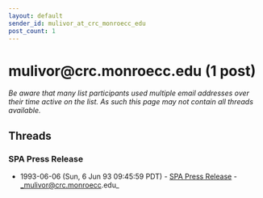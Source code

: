 ```yaml
---
layout: default
sender_id: mulivor_at_crc_monroecc_edu
post_count: 1
---
```


# mulivor<span>@</span>crc.monroecc.edu (1 post)

_Be aware that many list participants used multiple email addresses over their time active on the list. As such this page may not contain all threads available._

## Threads

### SPA Press Release
+ 1993-06-06 (Sun, 6 Jun 93 09:45:59 PDT) - [SPA Press Release](/archive/1993/06/dfb77781d6905a76cfa22cc1fa9c3752122d57ac4561737f8c271ecf8837e8bf) - _mulivor@crc.monroecc.edu_


